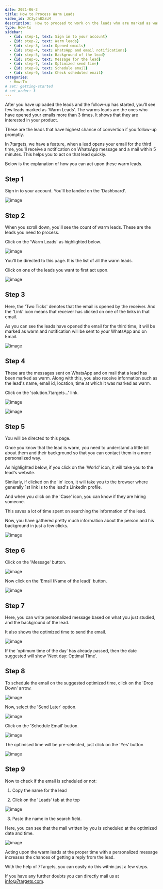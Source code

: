 ```yaml
---
date: 2021-06-2
title: How to Process Warm Leads
video_id: JC2yJnBXzLM
description:  How to proceed to work on the leads who are marked as warm.
type: How-to
sidebar:
  - {id: step-1, text: Sign in to your account}
  - {id: step-2, text: Warm leads}
  - {id: step-3, text: Opened emails}
  - {id: step-4, text: WhatsApp and email notifications}
  - {id: step-5, text: Background of the lead}
  - {id: step-6, text: Message for the lead}
  - {id: step-7, text: Optimized send time}
  - {id: step-8, text: Schedule email}
  - {id: step-9, text: Check scheduled email}
categories:
  - How-To
# set: getting-started
# set_order: 3
---
```

After you have uploaded the leads and the follow-up has started, you'll see few leads marked as 'Warm Leads'. The warms leads are the ones who have opened your emails more than 3 times. It shows that they are interested in your product.

These are the leads that have highest chance of convertion if you follow-up promptly.

In 7targets, we have a feature, when a lead opens your email for the third time, you'll receive a notification on WhatsApp message and a mail within 5 minutes. This helps you to act on that lead quickly.

Below is the explanation of how you can act upon these warm leads.

## Step 1

Sign in to your account. You'll be landed on the 'Dashboard'.

![image](../../images/warm-leads-1.png)

## Step 2

When you scroll down, you'll see the count of warm leads. These are the leads you need to process. 

Click on the 'Warm Leads' as highlighted below.

![image](../../images/warm-leads-2.png)

You'll be directed to this page. It is the list of all the warm leads.

Click on one of the leads you want to first act upon.

![image](../../images/warm-leads-3.png)

## Step 3

Here, the 'Two Ticks' denotes that the email is opened by the receiver. And the 'Link' icon means that receiver has clicked on one of the links in that email.

As you can see the leads have opened the email for the third time, it will be marked as warm and notification will be sent to your WhatsApp and on Email.


![image](../../images/warm-leads-4.png)


## Step 4

These are the messages sent on WhatsApp and on mail that a lead has been marked as warm. Along with this, you also receive information such as the lead's name, email id, location, time at which it was marked as warm.

Click on the 'solution.7targets...' link. 

![image](../../images/warm-leads-5.png)


![image](../../images/warm-leads-6.png)


## Step 5

You will be directed to this page.

Once you know that the lead is warm, you need to understand a little bit about them and their background so that you can contact them in a more personalized way.

As highlighted below, if you click on the 'World' icon, it will take you to the lead's website.

Similarly, if clicked on the 'in' icon, it will take you to the browser where generally 1st link is to the lead's LinkedIn profile.

And when you click on the 'Case' icon, you can know if they are hiring someone.

This saves a lot of time spent on searching the information of the lead.

Now, you have gathered pretty much information about the person and his background in just a few clicks.

![image](../../images/warm-leads-7.png)

## Step 6

Click on the 'Message' button.

![image](../../images/warm-leads-8.png)

Now click on the 'Email (Name of the lead)' button.

![image](../../images/warm-leads-9.png)

## Step 7

Here, you can write personalized message based on what you just studied, and the background of the lead.

It also shows the optimized time to send the email.

![image](../../images/warm-leads-10.png)

If the 'optimum time of the day' has already passed, then the date suggested will show 'Next day: Optimal Time'. 

## Step 8

To schedule the email on the suggested optimized time, click on the 'Drop Down' arrow.

![image](../../images/warm-leads-11.png)

Now, select the 'Send Later' option.

![image](../../images/warm-leads-12.png)

Click on the 'Schedule Email' button.

![image](../../images/warm-leads-13.png)

The optimised time will be pre-selected, just click on the 'Yes' button.

![image](../../images/warm-leads-14.png)

## Step 9

Now to check if the email is scheduled or not:

1. Copy the name for the lead

2. Click on the 'Leads' tab at the top


![image](../../images/warm-leads-15.png)

3. Paste the name in the search field.

Here, you can see that the mail written by you is scheduled at the optimized date and time.

![image](../../images/warm-leads-16.png)

Acting upon the warm leads at the proper time with a personalized message increases the chances of getting a reply from the lead.

With the help of 7Targets, you can easily do this within just a few steps.

If you have any further doubts you can directly mail us at info@7targets.com.
